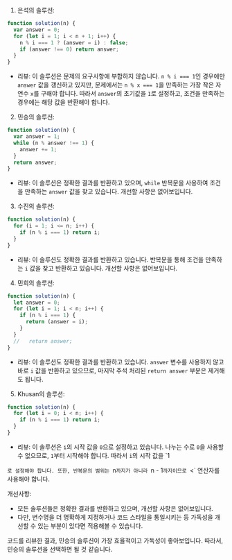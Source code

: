 1. 은석의 솔루션:

```javascript
function solution(n) {
  var answer = 0;
  for (let i = 1; i < n + 1; i++) {
    n % i === 1 ? (answer = i) : false;
    if (answer !== 0) return answer;
  }
}
```

- 리뷰: 이 솔루션은 문제의 요구사항에 부합하지 않습니다. `n % i === 1`인 경우에만 `answer` 값을 갱신하고 있지만, 문제에서는 `n % x === 1`을 만족하는 가장 작은 자연수 `x`를 구해야 합니다. 따라서 `answer`의 초기값을 `1`로 설정하고, 조건을 만족하는 경우에는 해당 값을 반환해야 합니다.

2. 민승의 솔루션:

```javascript
function solution(n) {
  var answer = 1;
  while (n % answer !== 1) {
    answer += 1;
  }
  return answer;
}
```

- 리뷰: 이 솔루션은 정확한 결과를 반환하고 있으며, `while` 반복문을 사용하여 조건을 만족하는 `answer` 값을 찾고 있습니다. 개선할 사항은 없어보입니다.

3. 수진의 솔루션:

```javascript
function solution(n) {
  for (i = 1; i <= n; i++) {
    if (n % i === 1) return i;
  }
}
```

- 리뷰: 이 솔루션도 정확한 결과를 반환하고 있습니다. 반복문을 통해 조건을 만족하는 `i` 값을 찾고 반환하고 있습니다. 개선할 사항은 없어보입니다.

4. 민희의 솔루션:

```javascript
function solution(n) {
  let answer = 0;
  for (let i = 1; i < n; i++) {
    if (n % i === 1) {
      return (answer = i);
    }
  }
  //   return answer;
}
```

- 리뷰: 이 솔루션도 정확한 결과를 반환하고 있습니다. `answer` 변수를 사용하지 않고 바로 `i` 값을 반환하고 있으므로, 마지막 주석 처리된 `return answer` 부분은 제거해도 됩니다.

5. Khusan의 솔루션:

```javascript
function solution(n) {
  for (let i = 0; i < n; i++) {
    if (n % i === 1) return i;
  }
}
```

- 리뷰: 이 솔루션은 `i`의 시작 값을 `0`으로 설정하고 있습니다. 나누는 수로 `0`을 사용할 수 없으므로, `1`부터 시작해야 합니다. 따라서 `i`의 시작 값을 `1

`로 설정해야 합니다. 또한, 반복문의 범위는 `n`까지가 아니라 `n - 1`까지이므로 `<` 연산자를 사용해야 합니다.

개선사항:

- 모든 솔루션들은 정확한 결과를 반환하고 있으며, 개선할 사항은 없어보입니다.
- 다만, 변수명을 더 명확하게 지정하거나 코드 스타일을 통일시키는 등 가독성을 개선할 수 있는 부분이 있다면 적용해볼 수 있습니다.

코드를 리뷰한 결과, 민승의 솔루션이 가장 효율적이고 가독성이 좋아보입니다. 따라서, 민승의 솔루션을 선택하면 될 것 같습니다.
